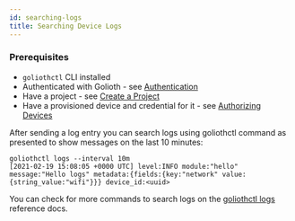 ```yaml
---
id: searching-logs
title: Searching Device Logs
---
```


### Prerequisites

- `goliothctl` CLI installed
- Authenticated with Golioth - see [Authentication](../getting-started/authentication)
- Have a project - see [Create a Project](../getting-started/create-project)
- Have a provisioned device and credential for it - see [Authorizing Devices](../getting-started/authorize-devices)

After sending a log entry you can search logs using goliothctl command as presented to show messages on the last 10 minutes:

```
goliothctl logs --interval 10m
[2021-02-19 15:08:05 +0000 UTC] level:INFO module:"hello" message:"Hello logs" metadata:{fields:{key:"network" value:{string_value:"wifi"}}} device_id:<uuid>
```

You can check for more commands to search logs on the [goliothctl logs](/docs/reference/goliothctl/goliothctl_logs) reference docs.

